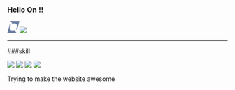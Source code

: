 ### Hello On !!


<div>
  <a href="https://my-website-4j0l0m0d2-on-s.vercel.app/code/main/main.html" target="blank"><img src="https://raw.githubusercontent.com/On-s/On-s/47251616393d735b20e999a502f914964a209954/On_s_logo.svg" width="28px" height="28px"/><img src="https://img.shields.io/badge/MyWebsite-Ons-1C1F42">
      </a>
</div>


------



###skill
<div>
<img src="https://img.shields.io/badge/-HTML5-f2f2f2?logo=HTML5"/>
<img src="https://img.shields.io/badge/-CSS3-f2f2f2?logo=CSS3&logoColor=1572B6"/>
<img src="https://img.shields.io/badge/-JavaScript-f2f2f2?logo=JavaScript"/>
    <img src="https://img.shields.io/badge/-jQuery-f2f2f2?logo=jQuery"/>
</div>





Trying to make the website awesome

